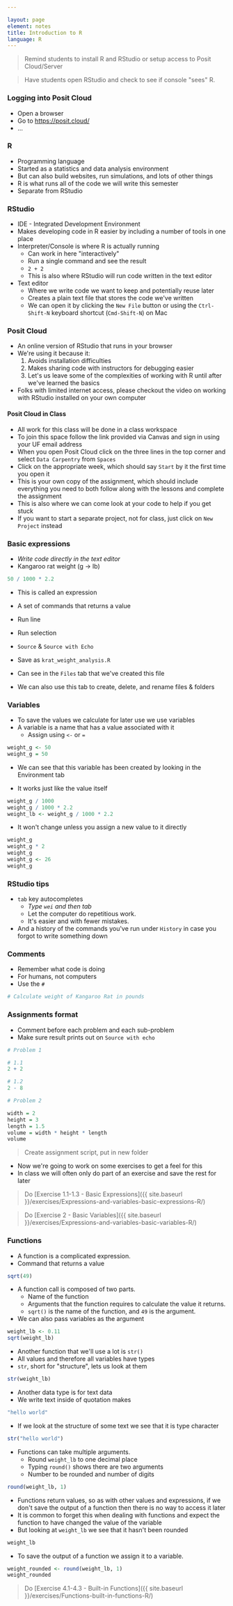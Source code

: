 ```yaml
---

layout: page
element: notes
title: Introduction to R
language: R
---
```


> Remind students to install R and RStudio or setup access to Posit Cloud/Server

> Have students open RStudio and check to see if console "sees" R.

### Logging into Posit Cloud

* Open a browser
* Go to https://posit.cloud/
* ...


### R

* Programming language
* Started as a statistics and data analysis environment
* But can also build websites, run simulations, and lots of other things
* R is what runs all of the code we will write this semester
* Separate from RStudio

### RStudio

* IDE - Integrated Development Environment
* Makes developing code in R easier by including a number of tools in one place
* Interpreter/Console is where R is actually running
    * Can work in here "interactively"
    * Run a single command and see the result
    * `2 + 2`
    * This is also where RStudio will run code written in the text editor
* Text editor
    * Where we write code we want to keep and potentially reuse later
    * Creates a plain text file that stores the code we've written
    * We can open it by clicking the `New File` button or using the `Ctrl-Shift-N` keyboard shortcut (`Cmd-Shift-N`) on Mac

### Posit Cloud

* An online version of RStudio that runs in your browser
* We're using it because it:
  1. Avoids installation difficulties
  2. Makes sharing code with instructors for debugging easier
  3. Let's us leave some of the complexities of working with R until after we've learned the basics
* Folks with limited internet access, please checkout the video on working with RStudio installed on your own computer

#### Posit Cloud in Class

* All work for this class will be done in a class workspace
* To join this space follow the link provided via Canvas and sign in using your UF email address
* When you open Posit Cloud click on the three lines in the top corner and select `Data Carpentry` from `Spaces`
* Click on the appropriate week, which should say `Start` by it the first time you open it
* This is your own copy of the assignment, which should include everything you need to both follow along with the lessons and complete the assignment
* This is also where we can come look at your code to help if you get stuck
* If you want to start a separate project, not for class, just click on `New Project` instead

### Basic expressions

* _Write code directly in the text editor_
* Kangaroo rat weight (g -> lb)

```r
50 / 1000 * 2.2
```

* This is called an expression
* A set of commands that returns a value

* Run line
* Run selection
* `Source` & `Source with Echo`

* Save as `krat_weight_analysis.R`
* Can see in the `Files` tab that we've created this file 
* We can also use this tab to create, delete, and rename files & folders

### Variables

* To save the values we calculate for later use we use variables 
* A variable is a name that has a value associated with it
    * Assign using `<-` or `=`

```r
weight_g <- 50
weight_g = 50
```

* We can see that this variable has been created by looking in the Environment tab

* It works just like the value itself

```r
weight_g / 1000
weight_g / 1000 * 2.2
weight_lb <- weight_g / 1000 * 2.2
```

* It won't change unless you assign a new value to it directly

```r
weight_g
weight_g * 2
weight_g
weight_g <- 26
weight_g
```

### RStudio tips

* `tab` key autocompletes
    * _Type `wei` and then tab_
    * Let the computer do repetitious work. 
    * It's easier and with fewer mistakes.
* And a history of the commands you've run under `History` in case you forgot to write something down

### Comments

* Remember what code is doing
* For humans, not computers
* Use the `#`

```r
# Calculate weight of Kangaroo Rat in pounds
```

### Assignments format

* Comment before each problem and each sub-problem
* Make sure result prints out on `Source with echo`

```r
# Problem 1

# 1.1
2 + 2

# 1.2
2 - 8

# Problem 2

width = 2
height = 3
length = 1.5
volume = width * height * length
volume
```
> Create assignment script, put in new folder

* Now we're going to work on some exercises to get a feel for this
* In class we will often only do part of an exercise and save the rest for later

> Do [Exercise 1.1-1.3 - Basic Expressions]({{ site.baseurl }}/exercises/Expressions-and-variables-basic-expressions-R/)

> Do [Exercise 2 - Basic Variables]({{ site.baseurl }}/exercises/Expressions-and-variables-basic-variables-R/)


### Functions

* A function is a complicated expression.
* Command that returns a value

```r
sqrt(49)
```

* A function call is composed of two parts.
    * Name of the function
    * Arguments that the function requires to calculate the value it returns.
    * `sqrt()` is the name of the function, and `49` is the argument.
* We can also pass variables as the argument

```r
weight_lb <- 0.11
sqrt(weight_lb)
```

* Another function that we'll use a lot is `str()`
* All values and therefore all variables have types
* `str`, short for "structure", lets us look at them

```r
str(weight_lb)
```

* Another data type is for text data
* We write text inside of quotation makes

```r
"hello world"
```

* If we look at the structure of some text we see that it is type character

```r
str("hello world")
```

* Functions can take multiple arguments.
    * Round `weight_lb` to one decimal place
    * Typing `round()` shows there are two arguments
    * Number to be rounded and number of digits

```r
round(weight_lb, 1)
```

* Functions return values, so as with other values and expressions, if we don't save the output of a function then there is no way to access it later
* It is common to forget this when dealing with functions and expect the
  function to have changed the value of the variable
* But looking at `weight_lb` we see that it hasn't been rounded

```r
weight_lb
```

* To save the output of a function we assign it to a variable.

```r
weight_rounded <- round(weight_lb, 1)
weight_rounded
```


> Do [Exercise 4.1-4.3 - Built-in Functions]({{ site.baseurl }}/exercises/Functions-built-in-functions-R/)